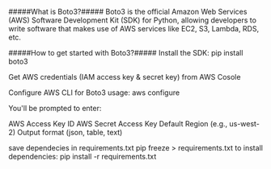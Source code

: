 #####What is Boto3?#####
Boto3 is the official Amazon Web Services (AWS) Software Development Kit (SDK) for Python, allowing developers to write software that makes use of AWS services like EC2, S3, Lambda, RDS, etc.


#####How to get started with Boto3?#####
Install the SDK:
pip install boto3


Get AWS credentials (IAM access key & secret key) from AWS Cosole



Configure AWS CLI for Boto3 usage:
aws configure


You'll be prompted to enter:


AWS Access Key ID
AWS Secret Access Key
Default Region (e.g., us-west-2)
Output format (json, table, text)


save dependecies in requirements.txt pip freeze > requirements.txt
to install dependencies: pip install -r requirements.txt
